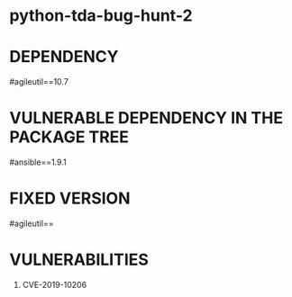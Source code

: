 # python-tda-bug-hunt-2

# DEPENDENCY
#agileutil==10.7


# VULNERABLE DEPENDENCY IN THE PACKAGE TREE
#ansible==1.9.1

# FIXED VERSION
#agileutil== 

# VULNERABILITIES
1. CVE-2019-10206
